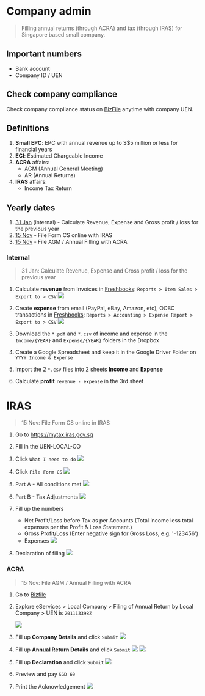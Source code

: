 # Company admin

> Filling annual returns (through ACRA) and tax (through IRAS) for Singapore based small company.

## Important numbers

- Bank account
- Company ID / UEN

## Check company compliance

Check company compliance status on [BizFile](http://www.bizfile.gov.sg) anytime with company UEN.

## Definitions

1. **Small EPC**: EPC with annual revenue up to S$5 million or less for financial years
1. **ECI**: Estimated Chargeable Income
1. **ACRA** affairs:
	- AGM (Annual General Meeting)
	- AR (Annual Returns)
1. **IRAS** affairs:
	- Income Tax Return

## Yearly dates

1. [31 Jan](Internal) (internal) - Calculate Revenue, Expense and Gross profit / loss for the previous year
1. [15 Nov](IRAS) - File Form CS online with IRAS
1. [15 Nov](ACRA) - File AGM / Annual Filling with ACRA

### Internal

> 31 Jan: Calculate Revenue, Expense and Gross profit / loss for the previous year

1. Calculate **revenue** from Invoices in [Freshbooks](https://freshbooks.com): `Reports > Item Sales > Export to > CSV`
	![](README/revenue.png)

1. Create **expense** from email (PayPal, eBay, Amazon, etc), OCBC transactions in [Freshbooks](https://crayonio.freshbooks.com): `Reports > Accounting > Expense Report > Export to > CSV`
	![](README/expense.png)

1. Download the `*.pdf` and `*.csv` of income and expense in the `Income/{YEAR}` and `Expense/{YEAR}` folders in the Dropbox
1. Create a Google Spreadsheet and keep it in the Google Driver Folder on `YYYY Income & Expense`
1. Import the 2 `*.csv` files into 2 sheets **Income** and **Expense**
1. Calculate **profit** `revenue - expense` in the 3rd sheet

# IRAS

> 15 Nov: File Form CS online in IRAS

1. Go to <https://mytax.iras.gov.sg>
1. Fill in the UEN-LOCAL-CO
1. Click `What I need to do`
	![](README/p1.png)

1. Click `File Form CS`
	![](README/p2.png)

1. Part A - All conditions met
	![](README/p3.png)

1. Part B - Tax Adjustments
	![](README/p4.png)

1. Fill up the numbers
	- Net Profit/Loss before Tax as per Accounts (Total income less total expenses per the Profit & Loss Statement.)
	- Gross Profit/Loss
(Enter negative sign for Gross Loss, e.g. '-123456')
	- Expenses
	![](README/p5.png)

1. Declaration of filing
	![](README/p6.png)

### ACRA

> 15 Nov: File AGM / Annual Filling with ACRA

1. Go to [Bizfile](http://www.bizfile.gov.sg/)
1. Explore eServices > Local Company > Filing of Annual Return by Local Company > UEN is `201113398Z`

	![](README/step1.jpg)
1. Fill up **Company Details** and click `Submit`
	![](README/step2.png)

1. Fill up **Annual Return Details** and click `Submit`
	![](README/step3.png)
	![](README/step4.png)

1. Fill up **Declaration** and click `Submit`
	![](README/step5.png)
1. Preview and pay `SGD 60`
1. Print the Acknowledgement
	![](README/step6.png)
